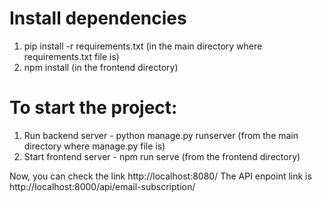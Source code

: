 # Install dependencies
1) pip install -r requirements.txt (in the main directory where requirements.txt file is)
2) npm install (in the frontend directory)

# To start the project:
1) Run backend server - python manage.py runserver (from the main directory where manage.py file is)
2) Start frontend server - npm run serve (from the frontend directory)

Now, you can check the link http://localhost:8080/
The API enpoint link is http://localhost:8000/api/email-subscription/
